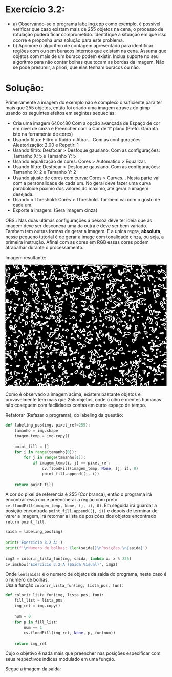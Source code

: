 # Exercício 3.2:
 - a) Observando-se o programa labeling.cpp como exemplo, é possível verificar que caso existam mais de 255 objetos na cena, o processo de rotulação poderá ficar comprometido. Identifique a situação em que isso ocorre e proponha uma solução para este problema.
 - b) Aprimore o algoritmo de contagem apresentado para identificar regiões com ou sem buracos internos que existam na cena. Assuma que objetos com mais de um buraco podem existir. Inclua suporte no seu algoritmo para não contar bolhas que tocam as bordas da imagem. Não se pode presumir, a priori, que elas tenham buracos ou não.
  
# Solução:
Primeiramente a imagem do exemplo não é complexo o suficiente para ter mais que 255 objetos, então foi criado uma imagem atravez do gimp usando os seguintes efeitos em segintes sequecias:  
 - Cria uma imagem 640x480 Com a opção avançada de Espaço de cor em nivel de cinza e Preencher com a Cor de 1° plano (Preto. Garanta isto na ferramenta de cores)
 - Usando filtro: Filtro > Ruído > Atirar... Com as configurações: Aleatorização: 2.00 e Repetir: 1
 - Usando filtro: Desfocar > Desfoque gausiano. Com as configurações: Tamanho X: 5 e Tamanho Y: 5
 - Usando equalização de cores: Cores > Automatico > Equalizar.
 - Usando filtro: Desfocar > Desfoque gausiano. Com as configurações: Tamanho X: 2 e Tamanho Y: 2
 - Usando ajuste de cores com curva: Cores > Curves... Nesta parte vai com a personalidade de cada um. No geral deve fazer uma curva paraboloide poximo dos valores do maximo, até gerar a imagem desejada.
 - Usando o Threshold: Cores > Threshold. Tambem vai com o gosto de cada um.
 - Exporte a imagem. (Sera imagem cinza)  

OBS.: Nas duas ultimas configurações a pessoa deve ter ideia que as imagem deve ser desconexa uma da outra e deve ser bem variado. Tambem tem outras formas de gerar a imagem. E a unica regra, **absoluta**, nesse pequeno tutorial é de gerar a image com tonalidade cinza, ou seja, a primeira instrução. Afinal com as cores em RGB essas cores podem atrapalhar durante o processamento.  

Imagem resultante:

![Imagem super_bolhas.png](https://github.com/WilliamBronzo/OpenCV_Python_UFRN_DCA/blob/master/Imagens/super_bolhas.png)

Como é observado a imagem acima, existem bastante objetos e provavelmente tem mais que 255 objetos, onde o olho e mentes humanas não coseguem com facilidades contas em curto espaço de tempo.

Refatorar (Refazer o programa), do labeling da questão:
```Python
def labeling_pos(img, pixel_ref=255):
    tamanho = img.shape
    imagem_temp = img.copy()

    point_fill = []
    for i in range(tamanho[0]):
        for j in range(tamanho[1]):
            if imagem_temp[i, j] == pixel_ref:
                cv.floodFill(imagem_temp, None, (j, i), 0)
                point_fill.append((j, i))

    return point_fill
```
A cor do pixel de referencia é 255 (Cor branca), então o programa irá encontrar essa cor e preencherar a região com preto `cv.floodFill(imagem_temp, None, (j, i), 0)`. Em seguida irá guardar a posição encontrada `point_fill.append((j, i))` e depois de terminar de varer a imagem, irá retornar a lista de posições dos objetos encontrado `return point_fill`.  

```Python
saida = labeling_pos(img)

print('Exercicio 3.2 A:')
print(f'\nNumero de bolhas: {len(saida)}\nPosições:\n{saida}')

img2 = colorir_lista_fun(img, saida, lambda x: x % 255)
cv.imshow('Exercicio 3.2 A (Saida Visual)', img2)
```
Onde `len(saida)` é o numero de objetos da saida do programa, neste caso é o numero de bolhas.  
Usa a função `colorir_lista_fun(img, lista_pos, fun)`:
```Python
def colorir_lista_fun(img, lista_pos, fun):
    fill_list = lista_pos
    img_ret = img.copy()

    num = 0
    for p in fill_list:
        num += 1
        cv.floodFill(img_ret, None, p, fun(num))

    return img_ret
```
Cujo o objetivo é nada mais que preencher nas posições especificar com seus respectivos indices modulado em uma função.

Segue a imagem da saida:
